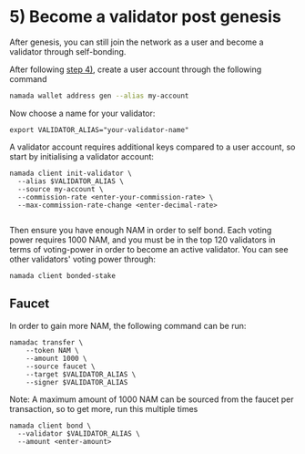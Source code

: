 # 5) Become a validator post genesis

After genesis, you can still join the network as a user and become a validator through self-bonding. 

After following [step 4)](running-a-full-node.md), create a user account through the following command

```bash
namada wallet address gen --alias my-account
```

Now choose a name for your validator:

```bash!
export VALIDATOR_ALIAS="your-validator-name"
```

A validator account requires additional keys compared to a user account, so start by initialising a validator account:

```bash!
namada client init-validator \
  --alias $VALIDATOR_ALIAS \
  --source my-account \
  --commission-rate <enter-your-commission-rate> \
  --max-commission-rate-change <enter-decimal-rate>
  
```

Then ensure you have enough NAM in order to self bond. Each voting power requires 1000 NAM, and you must be in the top 120 validators in terms of voting-power in order to become an active validator. You can see other validators' voting power through:

```bash!
namada client bonded-stake
```

## Faucet

In order to gain more NAM, the following command can be run: 
```bash!
namadac transfer \
    --token NAM \
    --amount 1000 \
    --source faucet \
    --target $VALIDATOR_ALIAS \
    --signer $VALIDATOR_ALIAS
```
Note: A maximum amount of 1000 NAM can be sourced from the faucet per transaction, so to get more, run this multiple times

```bash!
namada client bond \
  --validator $VALIDATOR_ALIAS \
  --amount <enter-amount>
```
